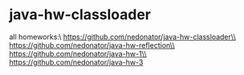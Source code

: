 # java-hw-classloader

all homeworks:\\
https://github.com/nedonator/java-hw-classloader\\
https://github.com/nedonator/java-hw-reflection\\
https://github.com/nedonator/java-hw-1\\
https://github.com/nedonator/java-hw-3
